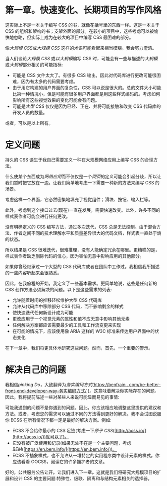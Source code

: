 # 第一章。快速变化、长期项目的写作风格

这实际上不是一本关于编写 CSS 的书，就像花括号里的东西一样。这是一本关于 CSS 的组织和架构的书；支架外面的部分。在较小的项目中，这些考虑可以被愉快地忽略，但实际上成为在较大的项目中编写 CSS 最困难的部分。

像*大规模 CSS*或*大规模 CSS* 这样的术语可能看起来相当模糊。我会努力澄清。

当人们谈论*大规模 CSS* 或*以大规模*编写 CSS 时，可能会有一些与描述的*大规模*或*大规模*部分相关的可能指标:

*   可能是 CSS 文件太大了。有很多 CSS 输出，因此对代码库进行更改可能很困难，因为有太多的代码需要考虑。
*   由于用它构建的用户界面的复杂性，CSS 可以说是很大的。总的文件大小可能比第一种情况小，但是可能有很多用户界面都是用这些样式编码的。考虑如何影响所有这些视觉效果的变化可能会有问题。
*   可能是*大型 CSS* 仅仅是因为已经、正在、并将可能接触和改变 CSS 代码库的开发人员的数量。

或者，可以是以上所有。

# 定义问题

持久的 CSS 诞生于我自己需要定义一种在大规模网络应用上编写 CSS 的合理方法。

什么使某个东西成为*网络应用*而不仅仅是一个*网页*的定义可能会引起分歧，所以让我们暂时把它放在一边。让我们简单地考虑一下需要一种新的方法来编写 CSS 的场景。

考虑这样一个界面，它必然密集地填充了视觉组件；滑块、按钮、输入栏等。

此外，考虑到这个接口过去(现在)一直在发展，需要快速改变。此外，许多不同的样式表作者可能会进行任何更改。

没有明确定义的 CSS 编写方法，通过多次迭代，CSS 总是无法控制。由于混合方法、作者之间不同的技术理解水平和质量差异很大的代码文档，样式表一直处于熵的状态。

所以结果是 CSS 很难迭代，很难推理，没有人能确定冗余在哪里。更糟糕的是，样式表作者缺乏删除代码的信心，因为害怕无意中影响应用的其他部分。

如果你曾经继承过一个大型的 CSS 代码库或者在团队中工作过，我相信我所描述的一些内容听起来会很熟悉。

因此，在我旅程的开始，我定义了一些基本需求。更简单地说，这些是任何新的 CSS 创作方法必须解决的问题。以下是这些需求的列表:

*   允许随着时间的推移轻松维护大型 CSS 代码库
*   允许从代码库中移除部分 CSS 代码，而不影响剩余的样式
*   使快速迭代任何新设计成为可能
*   更改应用于一个视觉元素的属性和值不应无意中影响其他元素
*   任何解决方案都应该需要最少的工具和工作流变更来实现
*   在可能的情况下，应该使用像 ARIA 这样的 W3C 标准来传达用户界面中的状态变化

在下一章中，我们将更具体地研究这些问题。然而，首先，一个重要的警示。

# 解决自己的问题

我相信*pinking Do*，大致翻译为*务实编码方式*([https://benfrain . com/be-better-front-end-developer-way-务实编码方式/](https://benfrain.com/be-better-front-end-developer-way-of-pragmatic-coding/) )。这意味着解决你实际存在的问题。因此，我将提前陈述一些对某些人来说可能显而易见的事情:

可能我遇到的问题不是你遇到的问题。因此，你应该相应地调整这里提供的建议和方法。或者，考虑您的需求可以通过不同的方法得到更好的解决。我不会试图说服你 ECSS 在所有情况下都一定是最好的解决方案。例如:

*   ECSS 不会给你最小的 CSS 足迹(考虑一下*原子 CSS*([http://acss.io/](http://acss.io/))就可以了)。
*   它没有被广泛使用和记录(如果无处不在是一个主要问题，考虑*BEM*([https://en.bem.info/](https://en.bem.info/))。
*   ECSS 不抽象样式，也不允许从一堆特定的实用程序类中设计元素的样式。你应该看看 OOCSS，阅读它的许多拥护者的文章。

好的，公共服务公告让开。让我们进入下一章。这就是我们将研究大规模项目的扩展和设计 CSS 的主要问题:特殊性、级联、隔离和与结构元素相关的选择器。